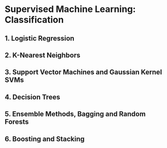 # Supervised Machine Learning: Classification 

## 1. Logistic Regression

## 2. K-Nearest Neighbors

## 3. Support Vector Machines and Gaussian Kernel SVMs

## 4. Decision Trees

## 5. Ensemble Methods, Bagging and Random Forests

## 6. Boosting and Stacking
